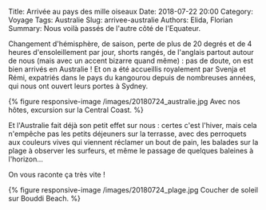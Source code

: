 Title: Arrivée au pays des mille oiseaux
Date: 2018-07-22 20:00
Category: Voyage
Tags: Australie
Slug: arrivee-australie
Authors: Elida, Florian
Summary: Nous voilà passés de l'autre côté de l'Equateur. 

Changement d'hémisphère, de saison, perte de plus de 20 degrés et de 4 heures d'ensoleillement par jour, shorts rangés, de l'anglais partout autour de nous (mais avec un accent bizarre quand même) : pas de doute, on est bien arrivés en Australie !
Et on a été accueillis royalement par Svenja et Rémi, expatriés dans le pays du kangourou depuis de nombreuses années, qui nous ont ouvert leurs portes à Sydney.

{% figure responsive-image /images/20180724_australie.jpg Avec nos hôtes, excursion sur la Central Coast. %}

Et l'Australie fait déjà son petit effet sur nous : certes c'est l'hiver, mais cela n'empêche pas les petits déjeuners sur la terrasse, avec des perroquets aux couleurs vives qui viennent réclamer un bout de pain, les balades sur la plage à observer les surfeurs, et même le passage de quelques baleines à l'horizon...

On vous raconte ça très vite ! 

{% figure responsive-image /images/20180724_plage.jpg Coucher de soleil sur Bouddi Beach. %}